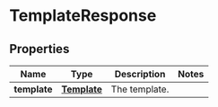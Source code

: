 
# TemplateResponse

## Properties
Name | Type | Description | Notes
------------ | ------------- | ------------- | -------------
**template** | [**Template**](Template.md) | The template. | 




